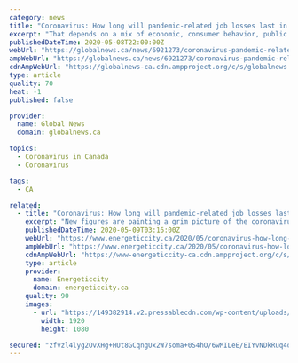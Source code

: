 ```yaml
---
category: news
title: "Coronavirus: How long will pandemic-related job losses last in Canada?"
excerpt: "That depends on a mix of economic, consumer behavior, public health and public policy factors, economists say."
publishedDateTime: 2020-05-08T22:00:00Z
webUrl: "https://globalnews.ca/news/6921273/coronavirus-pandemic-related-job-losses-canada/"
ampWebUrl: "https://globalnews.ca/news/6921273/coronavirus-pandemic-related-job-losses-canada/amp/"
cdnAmpWebUrl: "https://globalnews-ca.cdn.ampproject.org/c/s/globalnews.ca/news/6921273/coronavirus-pandemic-related-job-losses-canada/amp/"
type: article
quality: 70
heat: -1
published: false

provider:
  name: Global News
  domain: globalnews.ca

topics:
  - Coronavirus in Canada
  - Coronavirus

tags:
  - CA

related:
  - title: "Coronavirus: How long will pandemic-related job losses last in Canada?"
    excerpt: "New figures are painting a grim picture of the coronavirus pandemic’s impact on Canadians: the economy shed nearly two million jobs in April, driving the tota"
    publishedDateTime: 2020-05-09T03:16:00Z
    webUrl: "https://www.energeticcity.ca/2020/05/coronavirus-how-long-will-pandemic-related-job-losses-last-in-canada/"
    ampWebUrl: "https://www.energeticcity.ca/2020/05/coronavirus-how-long-will-pandemic-related-job-losses-last-in-canada/?amp"
    cdnAmpWebUrl: "https://www-energeticcity-ca.cdn.ampproject.org/c/s/www.energeticcity.ca/2020/05/coronavirus-how-long-will-pandemic-related-job-losses-last-in-canada/?amp"
    type: article
    provider:
      name: Energeticcity
      domain: energeticcity.ca
    quality: 90
    images:
      - url: "https://149382914.v2.pressablecdn.com/wp-content/uploads/2020/05/182739/coronavirus-how-long-will-pandemic-related-job-losses-last-in-canada.jpg"
        width: 1920
        height: 1080

secured: "zfvzl4lyg2OvXHg+HUt8GCqngUx2W7soma+0S4hO/6wMILeE/EIYvNDkRuq4qxuFpLzYnfq5g7k4EiV7c801MJ1qeVLqVcuHfRSWO84BX7wYBMqVuTDrGIAoTSGvpgLsg3fzOsH4YOjhkAGl6W6MtN/LGQ14AUXiQPTqFFrwQaSamzxoH+xtjlJIJpKd23cbwhuXvloLNTd9nfX250kF5p0UsboW6xY3sH7NlLeGv/EaBq8xIgNO/lW3Ihs/cx0NJRIF2+5Cfb8IUFqDUmjq0TZ+s6zXP5zwdNUzzcTXkw5WkrFLSyyDEUFt20hpt5RZcw4Je3HoPL2qA3WEW9Wpic3qtjjAaYI6M83o2n0D1Loezlt2Ko3QVd2NPuC2a6hFV4H5mguhOYS4qm/GCzcuHe/KQj0TkcKJHQKOUQQU8BdPYfcpFclzOIUKVVNQeN1w5UOZXlcq7FLWPge3JxlfmV1p31l/xFrOoXbpcpcB8e0=;in3304WFStU7Ic3AVwlRZw=="
---
```


